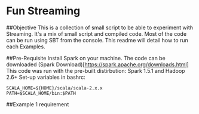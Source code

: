 # Fun Streaming
##Objective
This is a collection of small script to be able to experiment with Streaming.
It's a mix of small script and compiled code.
Most of the code can be run using SBT from the console. This readme will detail how to run each Examples.

##Pre-Requisite
Install Spark on your machine.
The code can be downloaded (Spark Download)[https://spark.apache.org/downloads.html]
This code was run with the pre-built distirbution: Spark 1.5.1 and Hadoop 2.6+
Set-up variables in bashrc:
```
SCALA_HOME=${HOME}/scala/scala-2.x.x
PATH=$SCALA_HOME/bin:$PATH
``` 

##Example 1
requirement 
